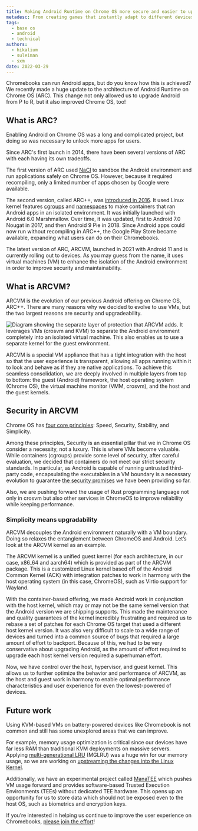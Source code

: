 ```yaml
---
title: Making Android Runtime on Chrome OS more secure and easier to upgrade with ARCVM
metadesc: From creating games that instantly adapt to different devices to making styluses feel just like drawing on paper, here’s a wrap-up of the latest improvements in Chrome OS for 2021.
tags:
  - base os
  - android
  - technical
authors:
  - hikalium
  - suleiman
  - sxm
date: 2022-03-29
---
```


Chromebooks can run Android apps, but do you know how this is achieved? We recently made a huge update to the architecture of Android Runtime on Chrome OS (ARC). This change not only allowed us to upgrade Android from P to R, but it also improved Chrome OS, too!

## What is ARC?

Enabling Android on Chrome OS was a long and complicated project, but doing so was necessary to unlock more apps for users.

Since ARC's first launch in 2014, there have been several versions of ARC with each having its own tradeoffs.

The first version of ARC used [NaCl](https://developer.chrome.com/docs/native-client/) to sandbox the Android environment and run applications safely on Chrome OS. However, because it required recompiling, only a limited number of apps chosen by Google were available.

The second version, called ARC++, was [introduced in 2016](https://events.static.linuxfound.org/sites/events/files/slides/ContainersPresoLCE.pdf). It used Linux kernel features [cgroups](https://en.wikipedia.org/wiki/Cgroups) and [namespaces](https://en.wikipedia.org/wiki/Linux_namespaces) to make containers that ran Android apps in an isolated environment. It was initially launched with Android 6.0 Marshmallow. Over time, it was updated, first to Android 7.0 Nougat in 2017, and then Android 9 Pie in 2018. Since Android apps could now run without recompiling in ARC++, the Google Play Store became available, expanding what users can do on their Chromebooks.

The latest version of ARC, ARCVM, launched in 2021 with Android 11 and is currently rolling out to devices. As you may guess from the name, it uses virtual machines (VM) to enhance the isolation of the Android environment in order to improve security and maintainability.

## What is ARCVM?

ARCVM is the evolution of our previous Android offering on Chrome OS, ARC++. There are many reasons why we decided to evolve to use VMs, but the two largest reasons are security and upgradeability.

![Diagram showing the separate layer of protection that ARCVM adds. It leverages VMs (crosvm and KVM) to separate the Android environment completely into an isolated virtual machine. This also enables us to use a separate kernel for the guest environment.](ix://posts/making-android-more-secure-with-arcvm/ARCPP_TO_ARCVM.svg)

ARCVM is a special VM appliance that has a tight integration with the host so that the user experience is transparent, allowing all apps running within it to look and behave as if they are native applications. To achieve this seamless consolidation, we are deeply involved in multiple layers from top to bottom: the guest (Android) framework, the host operating system (Chrome OS), the virtual machine monitor (VMM, crosvm), and the host and the guest kernels.

## Security in ARCVM

Chrome OS has [four core principles](https://www.chromium.org/developers/core-principles/): Speed, Security, Stability, and Simplicity.

Among these principles, Security is an essential pillar that we in Chrome OS consider a necessity, not a luxury. This is where VMs become valuable. While containers (cgroups) provide some level of security, after careful evaluation, we decided that containers do not meet our strict security standards. In particular, as Android is capable of running untrusted third-party code, encapsulating the executables in a VM boundary is a necessary evolution to guarantee [the security promises](https://www.youtube.com/watch?v=A9WVmNfgjtQ) we have been providing so far.

Also, we are pushing forward the usage of Rust programming language not only in crosvm but also other services in ChromeOS to improve reliability while keeping performance.

### Simplicity means upgradability

ARCVM decouples the Android environment naturally with a VM boundary. Doing so relaxes the entanglement between ChromeOS and Android. Let’s look at the ARCVM kernel as an example.

The ARCVM kernel is a unified guest kernel (for each architecture, in our case, x86_64 and aarch64) which is provided as part of the ARCVM package. This is a customized Linux kernel based off of the Android Common Kernel (ACK) with integration patches to work in harmony with the host operating system (in this case, ChromeOS), such as Virtio support for Wayland.

With the container-based offering, we made Android work in conjunction with the host kernel, which may or may not be the same kernel version that the Android version we are shipping supports. This made the maintenance and quality guarantees of the kernel incredibly frustrating and required us to rebase a set of patches for each Chrome OS target that used a different host kernel version. It was also very difficult to scale to a wide range of devices and turned into a common source of bugs that required a large amount of effort to backport. Because of this, we had to be very conservative about upgrading Android, as the amount of effort required to upgrade each host kernel version required a superhuman effort.

Now, we have control over the host, hypervisor, and guest kernel. This allows us to further optimize the behavior and performance of ARCVM, as the host and guest work in harmony to enable optimal performance characteristics and user experience for even the lowest-powered of devices.

## Future work

Using KVM-based VMs on battery-powered devices like Chromebook is not common and still has some unexplored areas that we can improve.

For example, memory usage optimization is critical since our devices have far less RAM than traditional KVM deployments on massive servers. Applying [multi-generational LRU](https://www.phoronix.com/scan.php?page=news_item&px=Linux-Multigen-LRU) (MGLRU) was a huge win for our memory usage, so we are working on [upstreaming the changes into the Linux Kernel](https://www.phoronix.com/scan.php?page=news_item&px=Linux-MGLRU-v6-Linux).

Additionally, we have an experimental project called [ManaTEE](https://www.youtube.com/watch?v=BD_lcnkNAk4&t=508s) which pushes VM usage forward and provides software-based Trusted Execution Environments (TEEs) without dedicated TEE hardware. This opens up an opportunity for us to store data which should not be exposed even to the host OS, such as biometrics and encryption keys.

If you’re interested in helping us continue to improve the user experience on Chromebooks, [please join the effort](https://careers.google.com/jobs/results/?distance=50&hl=en_US&jlo=en_US&q=chrome%20os)!
